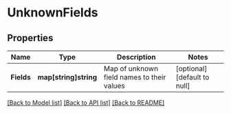 # UnknownFields

## Properties
Name | Type | Description | Notes
------------ | ------------- | ------------- | -------------
**Fields** | **map[string]string** | Map of unknown field names to their values | [optional] [default to null]

[[Back to Model list]](../README.md#documentation-for-models) [[Back to API list]](../README.md#documentation-for-api-endpoints) [[Back to README]](../README.md)

